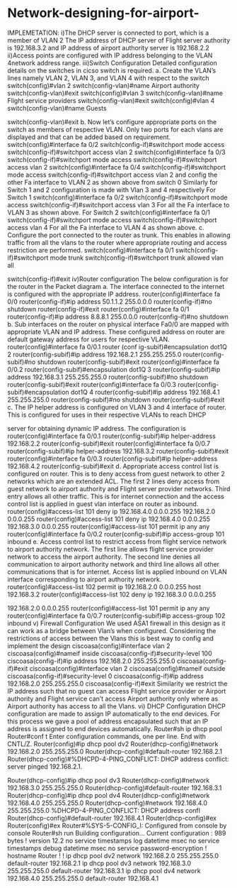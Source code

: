 # Network-designing-for-airport-
IMPLEMETATION:
i)The DHCP server is connected to port, which is a member of VLAN 2 The IP address of DHCP server of Flight server authority is 192.168.3.2 and IP address of airport authority server is 192.168.2.2
ii)Access points are configured with IP address belonging to the VLAN 4network address range.
iii)Switch Configuration
Detailed configuration details on the switches in cicso switch is required. a. Create the VLAN’s lines namely VLAN 2, VLAN 3, and VLAN 4 with respect to the switch
switch(config)#vlan 2
switch(config-vlan)#name Airport authority switch(config-vlan)#exit
switch(config)#vlan 3
switch(config-vlan)#name Flight service providers switch(config-vlan)#exit
switch(config)#vlan 4 switch(config-vlan)#name Guests
  
switch(config-vlan)#exit
b. Now let’s configure appropriate ports on the switch as members of respective VLAN. Only two ports for each vlans are displayed and that can be added based on requirement.
switch(config)#interface fa 0/2 switch(config-if)#switchport mode access switch(config-if)#switchport access vlan 2
switch(config)#interface fa 0/3 switch(config-if)#switchport mode access switch(config-if)#switchport access vlan 2
switch(config)#interface fa 0/4 switch(config-if)#switchport mode access
switch(config-if)#switchport access vlan 2
and config the other Fa interface to VLAN 2 as shown above from switch 0 Similarly for Switch 1 and 2 configuration is made with Vlan 3 and 4 respectively
For Switch 1
switch(config)#interface fa 0/2 switch(config-if)#switchport mode access switch(config-if)#switchport access vlan 3
For all the Fa interface to VLAN 3 as shown above. For Switch 2
switch(config)#interface fa 0/1 switch(config-if)#switchport mode access switch(config-if)#switchport access vlan 4
For all the Fa interface to VLAN 4 as shown above.
c. Configure the port connected to the router as trunk. This enables in allowing traffic from all the vlans to the router where appropriate routing and access restriction are performed.
switch(config)#interface fa 0/1 switch(config-if)#switchport mode trunk switch(config-if)#switchport trunk allowed vlan all

switch(config-if)#exit
iv)Router configuration
The below configuration is for the router in the Packet diagram
a. The interface connected to the internet is configured with the appropriate
IP address.
router(config)#interface fa 0/0 router(config-if)#ip address 50.1.1.2 255.0.0.0
router(config-if)#no shutdown router(config-if)#exit router(config)#interface fa 0/1 router(config-if)#ip address 8.8.8.1 255.0.0.0 router(config-if)#no shutdown
b. Sub interfaces on the router on physical interface Fa0/0 are mapped with appropriate VLAN and IP address. These configured address on router
are default gateway address for users for respective VLAN.
router(config)#interface fa 0/0.1
router (conf ig-subif)#encapsulation dot1Q 2 router(config-subif)#ip address 192.168.2.1 255.255.255.0 router(config-subif)#no shutdown router(config-subif)#exit
router(config)#interface fa 0/0.2 router(config-subif)#encapsulation dot1Q 3 router(config-subif)#ip address 192.168.3.1 255.255.255.0 router(config-subif)#no shutdown router(config-subif)#exit
router(config)#interface fa 0/0.3 router(config-subif)#encapsulation dot1Q 4 router(config-subif)#ip address 192.168.4.1 255.255.255.0 router(config-subif)#no shutdown router(config-subif)#exit
c. The IP helper address is configured on VLAN 3 and 4 interface of router. This is configured for uses in their respective VLANs to reach DHCP
 
server for obtaining dynamic IP address. The configuration is
router(config)#interface fa 0/0.1 router(config-subif)#ip helper-address 192.168.2.2 router(config-subif)#exit
router(config)#interface fa 0/0.7
router(config-subif)#ip helper-address 192.168.3.2 router(config-subif)#exit
router(config)#interface fa 0/0.3 router(config-subif)#ip helper-address 192.168.4.2 router(config-subif)#exit
d. Appropriate access control list is configured on router. This is to deny access from guest network to other 2 networks which are an extended ACL. The first 2 lines deny access from guest network to airport authority and Flight server provider networks. Third entry allows all other traffic. This is for internet connection and the access control list is applied in guest vlan interface on router as inbound.
router(config)#access-list 101 deny ip 192.168.4.0 0.0.0.255
192.168.2.0 0.0.0.255
router(config)#access-list 101 deny ip 192.168.4.0 0.0.0.255
192.168.3.0 0.0.0.255
router(config)#access-list 101 permit ip any any
router(config)#interface fa 0/0.2 router(config-subif)#ip access-group 101 inbound
e. Access control list to restrict access from flight service network to airport authority network. The first line allows flight service provider network to access the airport authority. The second line denies all communication to airport authority network and third line allows all other communications that is for internet. Access list is applied inbound on VLAN interface corresponding to airport authority network.
router(config)#access-list 102 permit ip 192.168.2.0 0.0.0.255 host 192.168.3.2
router(config)#access-list 102 deny ip 192.168.3.0 0.0.0.255

192.168.2.0 0.0.0.255
router(config)#access-list 101 permit ip any any router(config)#interface fa 0/0.7
router(config-subif)#ip access-group 102 inbound
v) Firewall Configuration
We used ASA1 firewall in this design as it can work as a bridge between Vlan’s when configured. Considering the restrictions of access between the Vlans this is best way to config and implement the design
ciscoasa(config)#interface vlan 2 ciscoasa(config)#nameif inside ciscoasa(config-if)#security-level 100 ciscoasa(config-if)#ip address 192.168.2.0 255.255.255.0 ciscoasa(config-if)#exit
ciscoasa(config)#interface vlan 2 ciscoasa(config)#nameif outside ciscoasa(config-if)#security-level 0 ciscoasa(config-if)#ip address 192.168.2.0 255.255.255.0 ciscoasa(config-if)#exit
Similarity we restrict the IP address such that no guest can access Flight service provider or Airport authority and Flight service can’t access Airport authority only where as Airport authority has access to all the Vlans.
vi) DHCP Configuration
DHCP configuration are made to assign IP automatically to the end devices. For this process we gave a pool of address encapsulated such that an IP address is assigned to end devices automatically.
Router#sh ip dhcp pool
Router#conf t
Enter configuration commands, one per line. End with CNTL/Z. Router(config)#ip dhcp pool dv2
Router(dhcp-config)#network 192.168.2.0 255.255.255.0 Router(dhcp-config)#default-router 192.168.2.1 Router(dhcp-config)#%DHCPD-4-PING_CONFLICT: DHCP address conflict: server pinged 192.168.2.1.
  
Router(dhcp-config)#ip dhcp pool dv3 Router(dhcp-config)#network 192.168.3.0 255.255.255.0 Router(dhcp-config)#default-router 192.168.3.1 Router(dhcp-config)#ip dhcp pool dv4 Router(dhcp-config)#network 192.168.4.0 255.255.255.0 Router(dhcp-config)#network 192.168.4.0 255.255.255.0 %DHCPD-4-PING_CONFLICT: DHCP address confl Router(dhcp-config)#default-router 192.168.4.1 Router(dhcp-config)#ex
Router(config)#ex
Router#%SYS-5-CONFIG_I: Configured from console by console Router#sh run
Building configuration...
Current configuration : 989 bytes
!
version 12.2
no service timestamps log datetime msec
no service timestamps debug datetime msec no service password-encryption
!
hostname Router
! !
ip dhcp pool dv2
network 192.168.2.0 255.255.255.0 default-router 192.168.2.1
ip dhcp pool dv3
network 192.168.3.0 255.255.255.0 default-router 192.168.3.1
ip dhcp pool dv4
network 192.168.4.0 255.255.255.0 default-router 192.168.4.1
